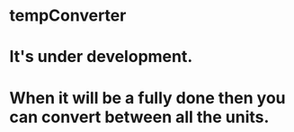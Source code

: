 # tempConverter
# It's under development.
# When it will be a fully done then you can convert between all the units. 
